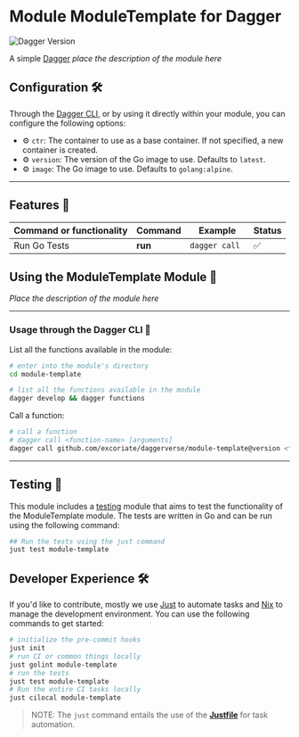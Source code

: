 # Module ModuleTemplate for Dagger

![Dagger Version](https://img.shields.io/badge/dagger%20version-%3E=0.10.0-0f0f19.svg?style=flat-square)

A simple [Dagger](https://dagger.io) _place the description of the module here_

## Configuration 🛠️

Through the [Dagger CLI](https://docs.dagger.io/cli/465058/install), or by using it directly within your module, you can configure the following options:

* ⚙️ `ctr`: The container to use as a base container. If not specified, a new container is created.
* ⚙️ `version`: The version of the Go image to use. Defaults to `latest`.
* ⚙️ `image`: The Go image to use. Defaults to `golang:alpine`.

---

## Features 🎨

| Command or functionality | Command | Example        | Status |
|--------------------------|---------|----------------|--------|
| Run Go Tests             | **run** | `dagger call ` | ✅      |


## Using the ModuleTemplate Module 🚀

_Place the description of the module here_

---

### Usage through the Dagger CLI 🚀

List all the functions available in the module:

  ```bash
  # enter into the module's directory
  cd module-template

  # list all the functions available in the module
  dagger develop && dagger functions
```

Call a function:

  ```bash
  # call a function
  # dagger call <function-name> [arguments]
  dagger call github.com/excoriate/daggerverse/module-template@version <function-name> [arguments]
```

---

## Testing 🧪

This module includes a [testing](module/tests) module that aims to test the functionality of the ModuleTemplate module. The tests are written in Go and can be run using the following command:

```bash
## Run the tests using the just command
just test module-template
```

## Developer Experience 🛠️

If you'd like to contribute, mostly we use [Just](https://just.systems) to automate tasks and [Nix](https://nixos.org) to manage the development environment. You can use the following commands to get started:

```bash
# initialize the pre-commit hooks
just init
# run CI or common things locally
just golint module-template
# run the tests
just test module-template
# Run the entire CI tasks locally
just cilocal module-template
```

>NOTE: The `just` command entails the use of the [**Justfile**](https://just.systems) for task automation.
